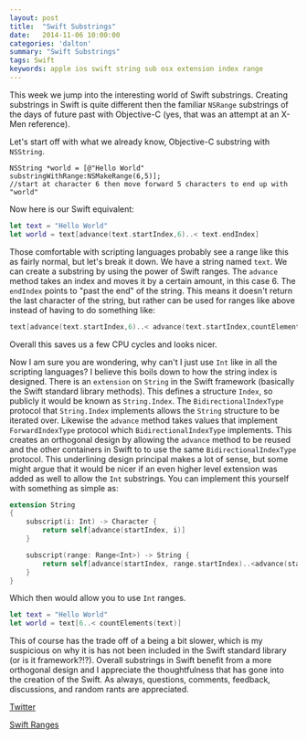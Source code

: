 ```yaml
---
layout: post
title:  "Swift Substrings"
date:   2014-11-06 10:00:00
categories: 'dalton'
summary: "Swift Substrings"
tags: Swift
keywords: apple ios swift string sub osx extension index range
---
```


This week we jump into the interesting world of Swift substrings. Creating substrings in Swift is quite different then the familiar `NSRange` substrings of the days of future past with Objective-C (yes, that was an attempt at an X-Men reference).

Let's start off with what we already know, Objective-C substring with `NSString`.

```objc
NSString *world = [@"Hello World" substringWithRange:NSMakeRange(6,5)];
//start at character 6 then move forward 5 characters to end up with "world"
```
Now here is our Swift equivalent:

```swift
let text = "Hello World"
let world = text[advance(text.startIndex,6)..< text.endIndex]
```

Those comfortable with scripting languages probably see a range like this as fairly normal, but let's break it down. We have a string named `text`. We can create a substring by using the power of Swift ranges. The `advance` method takes an index and moves it by a certain amount, in this case 6. The `endIndex` points to "past the end" of the string. This means it doesn't return the last character of the string, but rather can be used for ranges like above instead of having to do something like:

```swift
text[advance(text.startIndex,6)..< advance(text.startIndex,countElements(text))]
```

Overall this saves us a few CPU cycles and looks nicer.

Now I am sure you are wondering, why can't I just use `Int` like in all the scripting languages? I believe this boils down to how the string index is designed. There is an `extension` on `String` in the Swift framework (basically the Swift standard library methods). This defines a structure `Index`, so publicly it would be known as `String.Index`. The `BidirectionalIndexType` protocol that `String.Index` implements allows the `String` structure to be iterated over. Likewise the `advance` method takes values that implement `ForwardIndexType` protocol which `BidirectionalIndexType` implements. This creates an orthogonal design by allowing the `advance` method to be reused and the other containers in Swift to to use the same `BidirectionalIndexType` protocol. This underlining design principal makes a lot of sense, but some might argue that it would be nicer if an even higher level extension was added as well to allow the `Int` substrings. You can implement this yourself with something as simple as:

```swift
extension String
{
    subscript(i: Int) -> Character {
        return self[advance(startIndex, i)]
    }

    subscript(range: Range<Int>) -> String {
        return self[advance(startIndex, range.startIndex)..<advance(startIndex, range.endIndex)]
    }
}
```

Which then would allow you to use `Int` ranges.

```swift
let text = "Hello World"
let world = text[6..< countElements(text)]
```

This of course has the trade off of a being a bit slower, which is my suspicious on why it is has not been included in the Swift standard library (or is it framework?!?). Overall substrings in Swift benefit from a more orthogonal design and I appreciate the thoughtfulness that has gone into the creation of the Swift. As always, questions, comments, feedback, discussions, and random rants are appreciated.


[Twitter](https://twitter.com/daltoniam)

[Swift Ranges](https://developer.apple.com/library/mac/documentation/Swift/Conceptual/Swift_Programming_Language/BasicOperators.html#//apple_ref/doc/uid/TP40014097-CH6-XID_125)